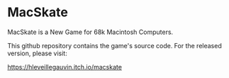 # MacSkate
 MacSkate is a New Game for 68k Macintosh Computers.

This github repository contains the game's source code.  For the released version, please visit:

https://hleveillegauvin.itch.io/macskate
